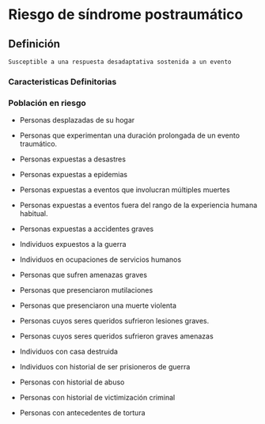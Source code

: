 # Riesgo de síndrome postraumático
## Definición
	Susceptible a una respuesta desadaptativa sostenida a un evento

### Caracteristicas Definitorias


### Población en riesgo
- Personas desplazadas de su 
hogar   
- Personas que experimentan 
una duración prolongada 
de un evento traumático.   
- Personas expuestas a desastres   
- Personas expuestas a epidemias   
- Personas expuestas a 
eventos que involucran 
múltiples muertes   
- Personas expuestas a eventos 
fuera del rango de la 
experiencia humana habitual.   
- Personas expuestas a 
accidentes graves   
- Individuos expuestos a la guerra   
- Individuos en ocupaciones 
de servicios humanos   
- Personas que sufren amenazas 
graves   
 
- Personas que 
presenciaron 
mutilaciones   
- Personas que presenciaron una 
muerte violenta   
- Personas cuyos seres queridos 
sufrieron lesiones graves.   
- Personas cuyos seres queridos 
sufrieron graves amenazas   
- Individuos con casa destruida   
- Individuos con historial de ser 
prisioneros de guerra   
- Personas con historial de abuso   
- Personas con historial de 
victimización criminal   
- Personas con antecedentes de 
tortura

